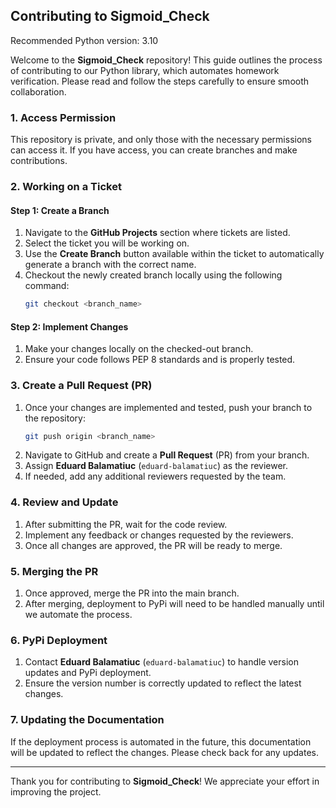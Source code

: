 ## Contributing to Sigmoid_Check

Recommended Python version: 3.10

Welcome to the **Sigmoid_Check** repository! This guide outlines the process of contributing to our Python library, which automates homework verification. Please read and follow the steps carefully to ensure smooth collaboration.

### 1. Access Permission
This repository is private, and only those with the necessary permissions can access it. If you have access, you can create branches and make contributions.

### 2. Working on a Ticket 

#### Step 1: Create a Branch
1. Navigate to the **GitHub Projects** section where tickets are listed.
2. Select the ticket you will be working on.
3. Use the **Create Branch** button available within the ticket to automatically generate a branch with the correct name.
4. Checkout the newly created branch locally using the following command:
   ```bash
   git checkout <branch_name>
   ```

#### Step 2: Implement Changes
1. Make your changes locally on the checked-out branch.
2. Ensure your code follows PEP 8 standards and is properly tested.

### 3. Create a Pull Request (PR)
1. Once your changes are implemented and tested, push your branch to the repository:
   ```bash
   git push origin <branch_name>
   ```
2. Navigate to GitHub and create a **Pull Request** (PR) from your branch.
3. Assign **Eduard Balamatiuc** (`eduard-balamatiuc`) as the reviewer.
4. If needed, add any additional reviewers requested by the team.

### 4. Review and Update
1. After submitting the PR, wait for the code review.
2. Implement any feedback or changes requested by the reviewers.
3. Once all changes are approved, the PR will be ready to merge.

### 5. Merging the PR
1. Once approved, merge the PR into the main branch.
2. After merging, deployment to PyPi will need to be handled manually until we automate the process.

### 6. PyPi Deployment
1. Contact **Eduard Balamatiuc** (`eduard-balamatiuc`) to handle version updates and PyPi deployment.
2. Ensure the version number is correctly updated to reflect the latest changes.

### 7. Updating the Documentation
If the deployment process is automated in the future, this documentation will be updated to reflect the changes. Please check back for any updates.

---

Thank you for contributing to **Sigmoid_Check**! We appreciate your effort in improving the project.